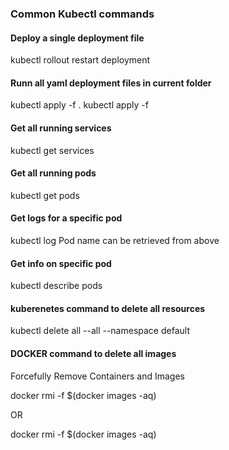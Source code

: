 ### Common Kubectl commands

#### Deploy a single deployment file

kubectl rollout restart deployment <depl file name>

#### Runn all yaml deployment files in current folder

kubectl apply -f .
kubectl apply -f <depl yaml file name>

#### Get all running services

kubectl get services

#### Get all running pods

kubectl get pods

#### Get logs for a specific pod

kubectl log <pod name>
Pod name can be retrieved from above

#### Get info on specific pod

kubectl describe pods <pod name>

#### kuberenetes command to delete all resources

kubectl delete all --all --namespace default

#### DOCKER command to delete all images

Forcefully Remove Containers and Images

docker rmi -f $(docker images -aq)

OR

docker rmi -f $(docker images -aq)
